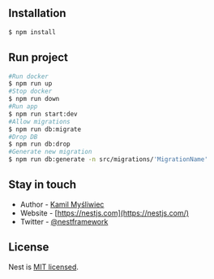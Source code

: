 ## Installation

```bash
$ npm install
```

## Run project
```bash
#Run docker
$ npm run up
#Stop docker
$ npm run down
#Run app
$ npm run start:dev
#Allow migrations
$ npm run db:migrate
#Drop DB
$ npm run db:drop
#Generate new migration
$ npm run db:generate -n src/migrations/'MigrationName'
```

## Stay in touch

- Author - [Kamil Myśliwiec](https://kamilmysliwiec.com)
- Website - [https://nestjs.com](https://nestjs.com/)
- Twitter - [@nestframework](https://twitter.com/nestframework)

## License

Nest is [MIT licensed](LICENSE).
